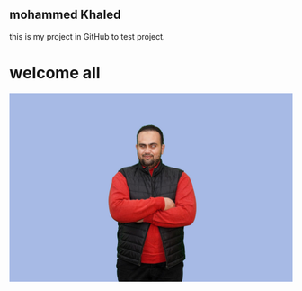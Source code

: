 ## mohammed Khaled
this is my project in GitHub to test project.
# welcome all


![A description of the photo](photo.jpg)
